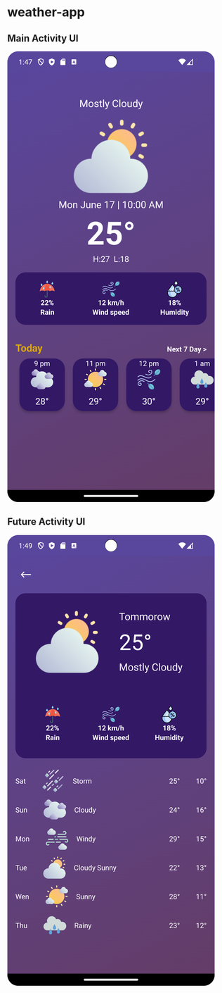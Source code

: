# weather-app
## Main Activity UI
![MainActivity](/Dashboard-UI-Design.png "Optional title")

## Future Activity UI
![FutureActivity](/Future-Activity-UI-Design.png "Optional title")